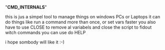   "**CMD_INTERNALS**"

this is jus a simpel tool to manage things on windows PCs or Laptops
it can do things like run a command more than once, or set vars faster
you also have to use CLOSE to remove al variabels and close the script
to fidout witch commands you can use do HELP

i hope sombody will like it :-)
